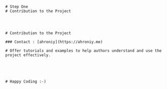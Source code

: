 
	# Step One 
	# Contribution to the Project


	
	
	# Contribution to the Project

	### Contact : [ahroniy](https://ahroniy.me)
	
	# Offer tutorials and examples to help authors understand and use the project effectively.



	

	# Happy Coding :-)

	 
